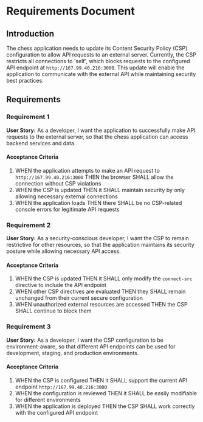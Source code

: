 # Requirements Document

## Introduction

The chess application needs to update its Content Security Policy (CSP) configuration to allow API requests to an external server. Currently, the CSP restricts all connections to 'self', which blocks requests to the configured API endpoint at `http://167.99.40.216:3000`. This update will enable the application to communicate with the external API while maintaining security best practices.

## Requirements

### Requirement 1

**User Story:** As a developer, I want the application to successfully make API requests to the external server, so that the chess application can access backend services and data.

#### Acceptance Criteria

1. WHEN the application attempts to make an API request to `http://167.99.40.216:3000` THEN the browser SHALL allow the connection without CSP violations
2. WHEN the CSP is updated THEN it SHALL maintain security by only allowing necessary external connections
3. WHEN the application loads THEN there SHALL be no CSP-related console errors for legitimate API requests

### Requirement 2

**User Story:** As a security-conscious developer, I want the CSP to remain restrictive for other resources, so that the application maintains its security posture while allowing necessary API access.

#### Acceptance Criteria

1. WHEN the CSP is updated THEN it SHALL only modify the `connect-src` directive to include the API endpoint
2. WHEN other CSP directives are evaluated THEN they SHALL remain unchanged from their current secure configuration
3. WHEN unauthorized external resources are accessed THEN the CSP SHALL continue to block them

### Requirement 3

**User Story:** As a developer, I want the CSP configuration to be environment-aware, so that different API endpoints can be used for development, staging, and production environments.

#### Acceptance Criteria

1. WHEN the CSP is configured THEN it SHALL support the current API endpoint `http://167.99.40.216:3000`
2. WHEN the configuration is reviewed THEN it SHALL be easily modifiable for different environments
3. WHEN the application is deployed THEN the CSP SHALL work correctly with the configured API endpoint
